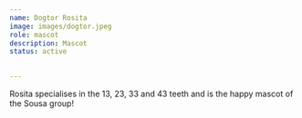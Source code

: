 ```yaml
---
name: Dogtor Rosita
image: images/dogtor.jpeg
role: mascot
description: Mascot
status: active

 
---
```


Rosita specialises in the 13, 23, 33  and 43 teeth and is the happy mascot of the Sousa group!
